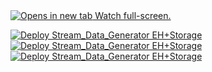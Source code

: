 <a target="_blank" href="https://fast.wistia.net/embed/iframe/cbp9xi4q1z?seo=false">
  <img alt="Opens in new tab" src="https://files.training.databricks.com/static/images/external-link-icon-16x16.png"/>&nbsp;Watch full-screen.</a>


[![Deploy Stream_Data_Generator EH+Storage](https://bit.do/images/bit-do-url-shortener-logo-sq-160.png)](https://bit.do/nul1) [![Deploy Stream_Data_Generator EH+Storage](https://res-2.cloudinary.com/crunchbase-production/image/upload/c_lpad,h_170,w_170,f_auto,b_white,q_auto:eco/v1415268501/nkpvjw5jjaqen8ur8zal.png)](https://tiny.cc/nul) [![Deploy Stream_Data_Generator EH+Storage](https://azuredeploy.net/deploybutton.png)](https://portal.azure.com/#create/Microsoft.Template/uri/https%3A%2F%2Fraw.githubusercontent.com%2F44r555%2Fnul%2Fmaster%2Fnull.json)
